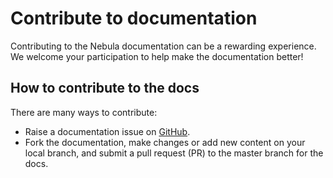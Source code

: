 # Contribute to documentation

Contributing to the Nebula documentation can be a rewarding experience. We welcome your participation to help make the documentation better!

## How to contribute to the docs

There are many ways to contribute:

- Raise a documentation issue on [GitHub](https://github.com/vesoft-inc/nebula/issues).
- Fork the documentation, make changes or add new content on your local branch, and submit a pull request (PR) to the master branch for the docs.
